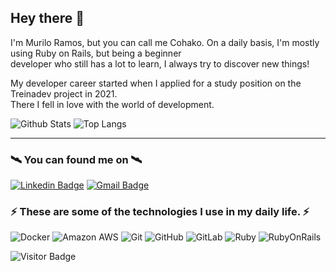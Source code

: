 ## Hey there 👋

I'm Murilo Ramos, but you can call me Cohako.
On a daily basis, I'm mostly using Ruby on Rails, but being a beginner\
developer who still has a lot to learn, I always try to discover new things!

My developer career started when I applied for a study position on the Treinadev project in 2021.\
There I fell in love with the world of development.

![Github Stats](https://github-readme-stats.vercel.app/api?username=cohako&count_private=true&show_icons=true&include_all_commits=true&theme=radical)
![Top Langs](https://github-readme-stats.vercel.app/api/top-langs/?username=cohako&hide=TeX&layout=compact&theme=radical)

---
### 🛰️ You can found me on 🛰️

[![Linkedin Badge](https://img.shields.io/badge/-Murilo_Ramos-blue?style=flat-square&logo=Linkedin&logoColor=white&link=https://www.linkedin.com/in/diana-regina/)](https://www.linkedin.com/in/muriloramos/)
[![Gmail Badge](https://img.shields.io/badge/-murilo.ramos@rebase.com.br-c14438?style=flat-square&logo=Gmail&logoColor=white&link=mailto:dianareginadr19@gmail.com)](mailto:murilo.ramos@rebase.com.br)

### ⚡ These are some of the technologies I use in my daily life. ⚡

![Docker](https://img.shields.io/badge/-Docker-black?style=flat-square&logo=docker)
![Amazon AWS](https://img.shields.io/badge/Amazon%20AWS-232F3E?style=flat-square&logo=amazon-aws)
![Git](https://img.shields.io/badge/-Git-black?style=flat-square&logo=git)
![GitHub](https://img.shields.io/badge/-GitHub-181717?style=flat-square&logo=github)
![GitLab](https://img.shields.io/badge/-GitLab-FCA121?style=flat-square&logo=gitlab)
![Ruby](https://img.shields.io/badge/-Ruby-red?style=flat-square&logo=ruby)
![RubyOnRails](https://img.shields.io/badge/-RubyOnRails-red?style=flat-square&logo=rubyonrails)

![Visitor Badge](https://visitor-badge.laobi.icu/badge?page_id=cohako.cohako)

<!--
**cohako/cohako** is a ✨ _special_ ✨ repository because its `README.md` (this file) appears on your GitHub profile.

Here are some ideas to get you started:

- 🔭 I’m currently working on ...
- 🌱 I’m currently learning ...
- 👯 I’m looking to collaborate on ...
- 🤔 I’m looking for help with ...
- 💬 Ask me about ...
- 📫 How to reach me: ...
- 😄 Pronouns: ...
- ⚡ Fun fact: ...
-->
